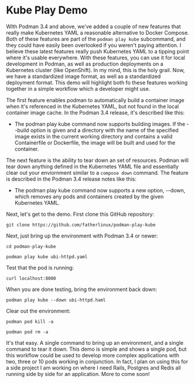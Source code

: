 # Kube Play Demo
WIth Podman 3.4 and above, we've added a couple of new features that really make Kubernetes YAML a reasonable alternative to Docker Compose. Both of these features are part of the ```podman play kube``` subcommand, and they could have easily been overlooked if you weren't paying attention. I believe these latest features really push Kubernetes YAML to a tipping point where it's usable everywhere. With these features, you can use it for local development in Podman, as well as production deployments on a Kubernetes cluster (like OpenShift). In my mind, this is the holy grail. Now, we have a standardized image format, as well as a standardized deployment format. This demo will highlight both fo these features working together in a simple workflow which a developer might use.

The first feature enables podman to automatically build a container image when it's referenced in the Kubernetes YAML, but not found in the local container image cache. In the Podman 3.4 release, it's described like this:

* The podman play kube command now supports building images. If the --build option is given and a directory with the name of the specified image exists in the current working directory and contains a valid Containerfile or Dockerfile, the image will be built and used for the container.

The next feature is the ability to tear down an set of resources. Podman will tear down anything defined in the Kubernetes YAML file and essentially clear out your enviornment similar to a ```compose down``` command. The feature is described in the Podman 3.4 release notes like this:

* The podman play kube command now supports a new option, --down, which removes any pods and containers created by the given Kubernetes YAML.

Next, let's get to the demo. First clone this GitHub repository:

```git clone https://github.com/fatherlinux/podman-play-kube```

Next, just bring up the environment with Podman 3.4 or newer:

```cd podman-play-kube```

```podman play kube ubi-httpd.yaml```

Test that the pod is running:

```curl localhost:8080```

When you are done testing, bring the environment back down:

```podman play kube --down ubi-httpd.haml```

Clear out the environment:

```podman pod kill -a```

```podman pod rm -a``` 

It's that easy. A single command to bring up an environment, and a single command to tear it down. This demo is simple and shows a single pod, but this workflow could be used to develop more complex applications with two, three or 10 pods working in conjunction. In fact, I plan on using this for a side project I am working on where I need Rails, Postgres and Redis all running side by side for an application. More to come soon! 
